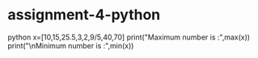 # assignment-4-python
python
x=[10,15,25.5,3,2,9/5,40,70]
print("Maximum number is :",max(x))
print("\nMinimum number is :",min(x))
